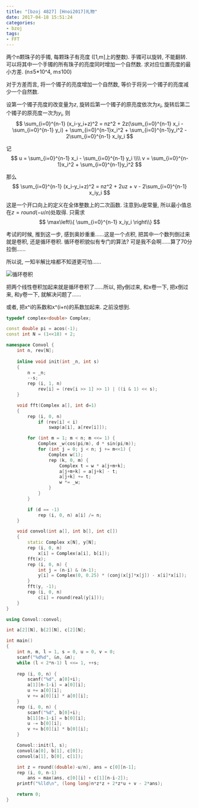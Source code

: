```yaml
---
title: "[bzoj 4827] [Hnoi2017]礼物"
date: 2017-04-18 15:51:24
categories:
- bzoj
tags:
- FFT
---
```

两个n颗珠子的手镯, 每颗珠子有亮度 ([1,m]上的整数). 手镯可以旋转, 不能翻转. 可以将其中一个手镯的所有珠子的亮度同时增加一个自然数. 求对应位置亮度的最小方差. (n&le;5\*10^4, m&le;100)
<!--more-->
对于方差而言, 将一个镯子的亮度增加一个自然数, 等价于将另一个镯子的亮度减少一个自然数.

设第一个镯子亮度的改变量为$z$, 旋转后第一个镯子的原亮度依次为$x_i$, 旋转后第二个镯子的原亮度一次为$y_i$, 则
$$
\sum_{i=0}^{n-1} (x_i-y_i+z)^2 = nz^2 + 2z(\sum_{i=0}^{n-1} x_i - \sum_{i=0}^{n-1} y_i) + \sum_{i=0}^{n-1}x_i^2 + \sum_{i=0}^{n-1}y_i^2 - 2\sum_{i=0}^{n-1} x_iy_i
$$

记
$$
u = \sum_{i=0}^{n-1} x_i - \sum_{i=0}^{n-1} y_i \\\\
v = \sum_{i=0}^{n-1}x_i^2 + \sum_{i=0}^{n-1}y_i^2
$$

那么
$$
\sum_{i=0}^{n-1} (x_i-y_i+z)^2 = nz^2 + 2uz + v - 2\sum_{i=0}^{n-1} x_iy_i
$$

这是一个开口向上的定义在全体整数上的二次函数. 注意到$u$是常量, 所以最小值总在$z = round(-u/n)$处取得. 只需求
$$
\max\left\\{ \sum_{i=0}^{n-1} x_iy_i \right\\}
$$

考试的时候, 推到这一步, 感到奥妙重重......这是一个点积, 把其中一个数列倒过来就是卷积, 还是循环卷积. 循环卷积貌似有专门的算法? 可是我不会啊......算了70分拉倒......

所以说, 一知半解比啥都不知道更可怕......

![循环卷积](/images/bzoj4827.jpg)

把两个线性卷积加起来就是循环卷积了......所以, 把y倒过来, 和x卷一下, 把x倒过来, 和y卷一下, 就解决问题了......

或者, 把x^i的系数和x^(i+n)的系数加起来. 之前没想到.

```cpp
typedef complex<double> Complex;

const double pi = acos(-1);
const int N = (1<<18) + 2;

namespace Convol {	
	int n, rev[N];
	
	inline void init(int _n, int s)
	{
		n = _n;
		--s;
		rep (i, 1, n)
			rev[i] = (rev[i >> 1] >> 1) | ((i & 1) << s);
	}

	void fft(Complex a[], int d=1)
	{
		rep (i, 0, n)
			if (rev[i] < i)
				swap(a[i], a[rev[i]]);

		for (int m = 1; m < n; m <<= 1) {
			Complex _w(cos(pi/m), d * sin(pi/m));
			for (int j = 0; j < n; j += m<<1) {
				Complex w(1);
				rep (k, 0, m) {
					Complex t = w * a[j+m+k];
					a[j+m+k] = a[j+k] - t;
					a[j+k] += t;
					w *= _w;
				}
			}
		}

		if (d == -1)
			rep (i, 0, n) a[i] /= n;
	}

	void convol(int a[], int b[], int c[])
	{
		static Complex x[N], y[N];
		rep (i, 0, n)
			x[i] = Complex(a[i], b[i]);
		fft(x);
		rep (i, 0, n) {
			int j = (n-i) & (n-1);
			y[i] = Complex(0, 0.25) * (conj(x[j]*x[j]) - x[i]*x[i]);
		}
		fft(y, -1);
		rep (i, 0, n)
			c[i] = round(real(y[i]));
	}
}

using Convol::convol;

int a[2][N], b[2][N], c[2][N];

int main()
{	
	int n, m, l = 1, s = 0, u = 0, v = 0;
	scanf("%d%d", &n, &m);
	while (l < 2*n-1) l <<= 1, ++s;
	
	rep (i, 0, n) {
		scanf("%d", a[0]+i);
		a[1][n-1-i] = a[0][i];
		u += a[0][i];
		v += a[0][i] * a[0][i];
	}
	rep (i, 0, n) {
		scanf("%d", b[0]+i);
		b[1][n-1-i] = b[0][i];
		u -= b[0][i];
		v += b[0][i] * b[0][i];
	}

	Convol::init(l, s);
	convol(a[0], b[1], c[0]);
	convol(a[1], b[0], c[1]);

	int z = round((double)-u/n), ans = c[0][n-1];
	rep (i, 0, n-1)
		ans = max(ans, c[0][i] + c[1][n-i-2]);
	printf("%lld\n", (long long)n*z*z + 2*z*u + v - 2*ans);

	return 0;
}
```